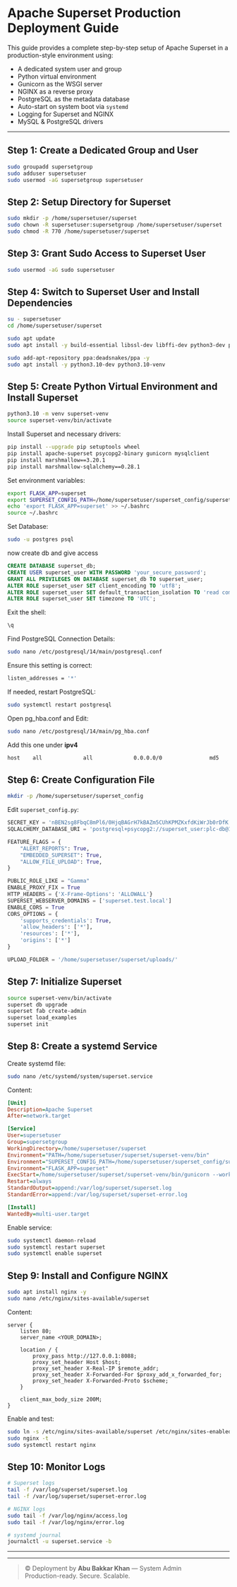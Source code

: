 # Apache Superset Production Deployment Guide

This guide provides a complete step-by-step setup of Apache Superset in a production-style environment using:

- A dedicated system user and group
- Python virtual environment
- Gunicorn as the WSGI server
- NGINX as a reverse proxy
- PostgreSQL as the metadata database
- Auto-start on system boot via `systemd`
- Logging for Superset and NGINX
- MySQL & PostgreSQL drivers

---

## Step 1: Create a Dedicated Group and User

```bash
sudo groupadd supersetgroup
sudo adduser supersetuser
sudo usermod -aG supersetgroup supersetuser
```

## Step 2: Setup Directory for Superset

```bash
sudo mkdir -p /home/supersetuser/superset
sudo chown -R supersetuser:supersetgroup /home/supersetuser/superset
sudo chmod -R 770 /home/supersetuser/superset
```

## Step 3: Grant Sudo Access to Superset User

```bash
sudo usermod -aG sudo supersetuser
```

## Step 4: Switch to Superset User and Install Dependencies

```bash
su - supersetuser
cd /home/supersetuser/superset

sudo apt update
sudo apt install -y build-essential libssl-dev libffi-dev python3-dev python3-pip libsasl2-dev libldap2-dev libpq-dev software-properties-common pkg-config default-libmysqlclient-dev

sudo add-apt-repository ppa:deadsnakes/ppa -y
sudo apt install -y python3.10-dev python3.10-venv
```

## Step 5: Create Python Virtual Environment and Install Superset

```bash
python3.10 -m venv superset-venv
source superset-venv/bin/activate
```

Install Superset and necessary drivers:

```bash
pip install --upgrade pip setuptools wheel
pip install apache-superset psycopg2-binary gunicorn mysqlclient 
pip install marshmallow==3.20.1
pip install marshmallow-sqlalchemy==0.28.1
```

Set environment variables:

```bash
export FLASK_APP=superset
export SUPERSET_CONFIG_PATH=/home/supersetuser/superset_config/superset_config.py
echo 'export FLASK_APP=superset' >> ~/.bashrc
source ~/.bashrc
```
Set Database:

```bash
sudo -u postgres psql
```
now create db and give access
```sql
CREATE DATABASE superset_db;
CREATE USER superset_user WITH PASSWORD 'your_secure_password';
GRANT ALL PRIVILEGES ON DATABASE superset_db TO superset_user;
ALTER ROLE superset_user SET client_encoding TO 'utf8';
ALTER ROLE superset_user SET default_transaction_isolation TO 'read committed';
ALTER ROLE superset_user SET timezone TO 'UTC';

```
Exit the shell:
```bash
\q
```
Find PostgreSQL Connection Details:
```bash
sudo nano /etc/postgresql/14/main/postgresql.conf

```
Ensure this setting is correct:
```bash
listen_addresses = '*'
```
If needed, restart PostgreSQL:
```bash
sudo systemctl restart postgresql
````
Open pg_hba.conf and Edit:
```bash
sudo nano /etc/postgresql/14/main/pg_hba.conf
```
Add this one under **ipv4**
```bash
host    all             all             0.0.0.0/0               md5
```
## Step 6: Create Configuration File

```bash
mkdir -p /home/supersetuser/superset_config
```

Edit `superset_config.py`:

```python
SECRET_KEY = 'nBEN2sg8FbqC8mPl6/0HjqBAGrH7kBAZm5CUhKPMZKxfdKiWrJb0rDfK'
SQLALCHEMY_DATABASE_URI = 'postgresql+psycopg2://superset_user:plc-db@192.168.0.16:5432/superset_db'

FEATURE_FLAGS = {
    "ALERT_REPORTS": True,
    "EMBEDDED_SUPERSET": True,
    "ALLOW_FILE_UPLOAD": True,
}

PUBLIC_ROLE_LIKE = "Gamma"
ENABLE_PROXY_FIX = True
HTTP_HEADERS = {'X-Frame-Options': 'ALLOWALL'}
SUPERSET_WEBSERVER_DOMAINS = ['superset.test.local']
ENABLE_CORS = True
CORS_OPTIONS = {
    'supports_credentials': True,
    'allow_headers': ['*'],
    'resources': ['*'],
    'origins': ['*']
}

UPLOAD_FOLDER = '/home/supersetuser/superset/uploads/'
```

## Step 7: Initialize Superset


```bash
source superset-venv/bin/activate
superset db upgrade
superset fab create-admin
superset load_examples
superset init
```

## Step 8: Create a systemd Service

Create systemd file:

```bash
sudo nano /etc/systemd/system/superset.service
```

Content:

```ini
[Unit]
Description=Apache Superset
After=network.target

[Service]
User=supersetuser
Group=supersetgroup
WorkingDirectory=/home/supersetuser/superset
Environment="PATH=/home/supersetuser/superset/superset-venv/bin"
Environment="SUPERSET_CONFIG_PATH=/home/supersetuser/superset_config/superset_config.py"
Environment="FLASK_APP=superset"
ExecStart=/home/supersetuser/superset/superset-venv/bin/gunicorn --workers 3 --bind 0.0.0.0:8088 "superset.app:create_app()"
Restart=always
StandardOutput=append:/var/log/superset/superset.log
StandardError=append:/var/log/superset/superset-error.log

[Install]
WantedBy=multi-user.target
```

Enable service:

```bash
sudo systemctl daemon-reload
sudo systemctl restart superset
sudo systemctl enable superset
```

## Step 9: Install and Configure NGINX

```bash
sudo apt install nginx -y
sudo nano /etc/nginx/sites-available/superset
```

Content:

```nginx
server {
    listen 80;
    server_name <YOUR_DOMAIN>;

    location / {
        proxy_pass http://127.0.0.1:8088;
        proxy_set_header Host $host;
        proxy_set_header X-Real-IP $remote_addr;
        proxy_set_header X-Forwarded-For $proxy_add_x_forwarded_for;
        proxy_set_header X-Forwarded-Proto $scheme;
    }

    client_max_body_size 200M;
}
```

Enable and test:

```bash
sudo ln -s /etc/nginx/sites-available/superset /etc/nginx/sites-enabled/
sudo nginx -t
sudo systemctl restart nginx
```

## Step 10: Monitor Logs

```bash
# Superset logs
tail -f /var/log/superset/superset.log
tail -f /var/log/superset/superset-error.log

# NGINX logs
sudo tail -f /var/log/nginx/access.log
sudo tail -f /var/log/nginx/error.log

# systemd journal
journalctl -u superset.service -b
```

---
---

> © Deployment by **Abu Bakkar Khan** — System Admin  
> Production-ready. Secure. Scalable.
